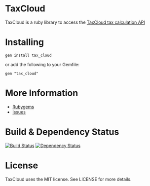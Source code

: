 # TaxCloud

TaxCloud is a ruby library to access the [TaxCloud tax calculation API](http://www.taxcloud.net/)

# Installing

    gem install tax_cloud

or add the following to your Gemfile:

    gem "tax_cloud"

# More Information

* [Rubygems](http://rubygems.org/gems/tax_cloud)
* [Issues](http://github.com/synewaves/tax_cloud/issues)

# Build & Dependency Status

[![Build Status](http://travis-ci.org/synewaves/tax_cloud.png)](http://travis-ci.org/synewaves/tax_cloud)
[![Dependency Status](https://gemnasium.com/synewaves/tax_cloud.png?travis)](https://gemnasium.com/synewaves/tax_cloud)

# License

TaxCloud uses the MIT license. See LICENSE for more details.